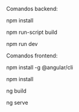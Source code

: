 Comandos backend:

npm install

npm run-script build

npm run dev


Comandos frontend:

npm install -g @angular/cli

npm install

ng build

ng serve
